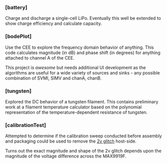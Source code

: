 ### [battery]

Charge and discharge a single-cell LiPo. Eventually this well be extended to show charge efficiency and calculate capacity.

### [bodePlot]

Use the CEE to explore the frequency domain behavior of anything. This code calculates magnitude (in dB) and phase shift (in degrees) for anything attached to channel A of the CEE.

This project is _awesome_ but needs additional UI development as the algorithms are useful for a wide variety of sources and sinks - any possible combination of SVMI, SIMV and chanA, chanB.

### [tungsten]

Explored the DC behavior of a tungsten filament. This contains preliminary work at a filament temperature calculator based on the polynomial representation of the temperature-dependent resistance of tungsten.

### [calibrationTest]

Attempted to determine if the calibration sweep conducted before assembly and packaging could be used to remove the [2v glitch](https://github.com/nonolith/CEE/issues/25) host-side.

Turns out the exact magnitude and shape of the 2v glitch depends upon the magnitude of the voltage difference across the MAX9919F.

